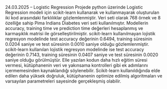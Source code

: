 24.03.2025 – Logistic Regression Projede python üzerinde Logistic Regression modeli için scikit-learn kullanarak ve kullanmayarak oluşturulan iki kod arasındaki farklılıklar gözlemlenmiştir. Veri seti olarak 768 örnek ve 8 özelliğe sahip Pima Indians Diabetes veri seti kullanılmıştır. Modellerin accuracy, training time ve prediction time değerleri hesaplanmış ve karmaşıklık matrisi ile görselleştirilmiştir. scikit-learn kullanılmayan lojistik regresyon modelinde test accuracy değerinin 0.6494, training süresinin 0.0204 saniye ve test süresinin 0.0010 saniye olduğu gözlemlenmiştir. scikit-learn kullanılan lojistik regresyon modelinde ise test accuracy değerinin 0.7143, training süresinin 0.0407 saniye ve test süresinin 0.0020 saniye olduğu görülmüştür. Elle yazılan kodun daha hızlı eğitim süresi vermesi, kütüphanenin veri ve yakınsama kontrolleri gibi ek adımlarını içermemesinden kaynaklandığı söylenebilir. Scikit-learn kullanıldığında elde edilen daha yüksek doğruluk, kütüphanenin optimize edilmiş algoritmaları ve varsayılan parametreleri sayesinde gerçekleşmiş olabilir.
